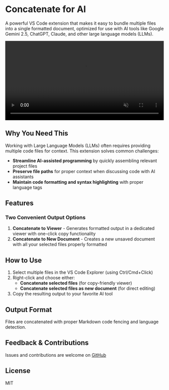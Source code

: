 # Concatenate for AI

A powerful VS Code extension that makes it easy to bundle multiple files into a single formatted document, optimized for use with AI tools like Google Gemini 2.5, ChatGPT, Claude, and other large language models (LLMs).

<p align="center">
  <video src="./demo.webm" autoplay loop muted playsinline width="100%">
    Your browser does not support the video tag.
  </video>
</p>

## Why You Need This

Working with Large Language Models (LLMs) often requires providing multiple code files for context. This extension solves common challenges:

- **Streamline AI-assisted programming** by quickly assembling relevant project files
- **Preserve file paths** for proper context when discussing code with AI assistants
- **Maintain code formatting and syntax highlighting** with proper language tags

## Features

### Two Convenient Output Options

1. **Concatenate to Viewer** - Generates formatted output in a dedicated viewer with one-click copy functionality
2. **Concatenate to New Document** - Creates a new unsaved document with all your selected files properly formatted

## How to Use

1. Select multiple files in the VS Code Explorer (using Ctrl/Cmd+Click)
2. Right-click and choose either:
   - **Concatenate selected files** (for copy-friendly viewer)
   - **Concatenate selected files as new document** (for direct editing)
3. Copy the resulting output to your favorite AI tool

## Output Format

Files are concatenated with proper Markdown code fencing and language detection.

## Feedback & Contributions

Issues and contributions are welcome on [GitHub](https://github.com/neutrino84/vscode.concatenate.ai)

## License

MIT